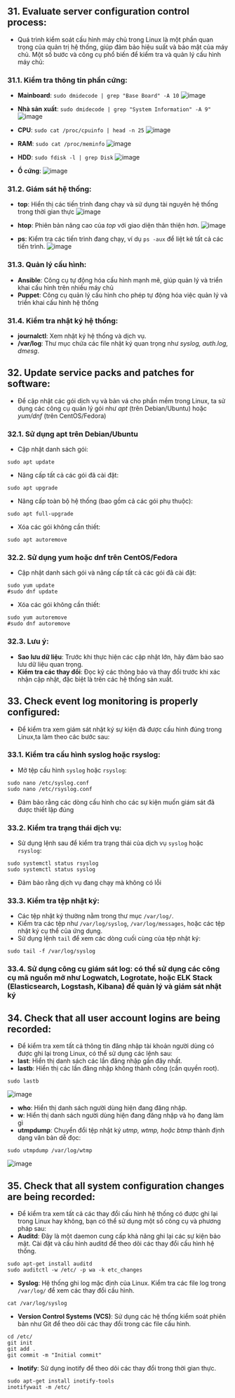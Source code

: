 ## 31. Evaluate server configuration control process:
- Quá trình kiểm soát cấu hình máy chủ trong Linux là một phần quan trọng của quản trị hệ thống, giúp đảm bảo hiệu suất và bảo mật của máy chủ. Một số bước và công cụ phổ biến để kiểm tra và quản lý cấu hình máy chủ:
### 31.1. Kiểm tra thông tin phần cứng:
- **Mainboard**: `sudo dmidecode | grep "Base Board" -A 10`
![image](https://github.com/user-attachments/assets/53182360-7b1c-4cda-84f5-6720d7b14279)

- **Nhà sản xuất**: `sudo dmidecode | grep "System Information" -A 9"`
![image](https://github.com/user-attachments/assets/2f53c303-dde2-4e15-8a58-813f9a7051d7)

- **CPU**: `sudo cat /proc/cpuinfo | head -n 25`
![image](https://github.com/user-attachments/assets/340ad6b9-c964-436b-874c-194c60e16ab8)

- **RAM**: `sudo cat /proc/meminfo`
![image](https://github.com/user-attachments/assets/5e9ce26a-4e41-4ed7-b5e7-f9d7cca9e664)

- **HDD**: `sudo fdisk -l | grep Disk`
![image](https://github.com/user-attachments/assets/5f6ea97a-b69c-4c84-bfd6-a3e38ae623ce)

- **Ổ cứng**:
![image](https://github.com/user-attachments/assets/17de7ae4-b66b-40f9-bd7d-f57bad7a145e)

### 31.2. Giám sát hệ thống:
- **top**: Hiển thị các tiến trình đang chạy và sử dụng tài nguyên hệ thống trong thời gian thực
![image](https://github.com/user-attachments/assets/dd3b328b-24f1-40a9-b1d4-b04094de0c63)

- **htop**: Phiên bản nâng cao của *top* với giao diện thân thiện hơn.
![image](https://github.com/user-attachments/assets/2aed0c86-209e-44fa-a7e9-880a2e1bf676)

- **ps**: Kiểm tra các tiến trình đang chạy, ví dụ `ps -aux` để liệt kê tất cả các tiến trình.
![image](https://github.com/user-attachments/assets/7c0da077-0ed6-4704-9e38-7073282cfae7)

### 31.3. Quản lý cấu hình: 
- **Ansible**: Công cụ tự động hóa cấu hình mạnh mẽ, giúp quản lý và triển khai cấu hình trên nhiều máy chủ
- **Puppet**: Công cụ quản lý cấu hình cho phép tự động hóa việc quản lý và triển khai cấu hình hệ thống

### 31.4. Kiểm tra nhật ký hệ thống:
- **journalctl**: Xem nhật ký hệ thống và dịch vụ.
- **/var/log**: Thư mục chứa các file nhật ký quan trọng như *syslog, auth.log, dmesg*.

## 32. Update service packs and patches for software:
- Để cập nhật các gói dịch vụ và bản vá cho phần mềm trong Linux, ta sử dụng các công cụ quản lý gói như *apt* (trên Debian/Ubuntu) hoặc *yum/dnf* (trên CentOS/Fedora)
### 32.1. Sử dụng apt trên Debian/Ubuntu
- Cập nhật danh sách gói:
```
sudo apt update
```
- Nâng cấp tất cả các gói đã cài đặt:
```
sudo apt upgrade
```
- Nâng cấp toàn bộ hệ thống (bao gồm cả các gói phụ thuộc):
```
sudo apt full-upgrade
```
- Xóa các gói không cần thiết:
```
sudo apt autoremove
```

### 32.2. Sử dụng yum hoặc dnf trên CentOS/Fedora
- Cập nhật danh sách gói và nâng cấp tất cả các gói đã cài đặt:
```
sudo yum update
#sudo dnf update
```
- Xóa các gói không cần thiết:
```
sudo yum autoremove
#sudo dnf autoremove
```

### 32.3. Lưu ý:
- **Sao lưu dữ liệu**: Trước khi thực hiện các cập nhật lớn, hãy đảm bảo sao lưu dữ liệu quan trọng.
- **Kiểm tra các thay đổi**: Đọc kỹ các thông báo và thay đổi trước khi xác nhận cập nhật, đặc biệt là trên các hệ thống sản xuất.

## 33. Check event log monitoring is properly configured:
- Để kiểm tra xem giám sát nhật ký sự kiện đã được cấu hình đúng trong Linux,ta làm theo các bước sau:
### 33.1. Kiểm tra cấu hình syslog hoặc rsyslog:
- Mở tệp cấu hình `syslog` hoặc `rsyslog`:
```
sudo nano /etc/syslog.conf
sudo nano /etc/rsyslog.conf
```
- Đảm bảo rằng các dòng cấu hình cho các sự kiện muốn giám sát đã được thiết lập đúng

### 33.2. Kiểm tra trạng thái dịch vụ:
- Sử dụng lệnh sau để kiểm tra trạng thái của dịch vụ `syslog` hoặc `rsyslog`:
```
sudo systemctl status rsyslog
sudo systemctl status syslog
```
- Đảm bảo rằng dịch vụ đang chạy mà không có lỗi

### 33.3. Kiểm tra tệp nhật ký:
- Các tệp nhật ký thường nằm trong thư mục `/var/log/`.
- Kiểm tra các tệp như `/var/log/syslog`, `/var/log/messages`, hoặc các tệp nhật ký cụ thể của ứng dụng.
- Sử dụng lệnh `tail` để xem các dòng cuối cùng của tệp nhật ký:
``` 
sudo tail -f /var/log/syslog
```

### 33.4. Sử dụng công cụ giám sát log: có thể sử dụng các công cụ mã nguồn mở như Logwatch, Logrotate, hoặc ELK Stack (Elasticsearch, Logstash, Kibana) để quản lý và giám sát nhật ký

## 34. Check that all user account logins are being recorded:
- Để kiểm tra xem tất cả thông tin đăng nhập tài khoản người dùng có được ghi lại trong Linux, có thể sử dụng các lệnh sau:
- **last**: Hiển thị danh sách các lần đăng nhập gần đây nhất.
- **lastb**: Hiển thị các lần đăng nhập không thành công (cần quyền root).
```
sudo lastb
```
![image](https://github.com/user-attachments/assets/c39d5657-e93e-46fe-9eae-443586149617)

- **who**: Hiển thị danh sách người dùng hiện đang đăng nhập.
- **w**: Hiển thị danh sách người dùng hiện đang đăng nhập và họ đang làm gì
- **utmpdump**: Chuyển đổi tệp nhật ký *utmp, wtmp, hoặc btmp* thành định dạng văn bản dễ đọc:
```
sudo utmpdump /var/log/wtmp
```
![image](https://github.com/user-attachments/assets/e1571249-bd8f-4fdf-81bc-3601d4cbcdf9)

## 35. Check that all system configuration changes are being recorded: 
- Để kiểm tra xem tất cả các thay đổi cấu hình hệ thống có được ghi lại trong Linux hay không, bạn có thể sử dụng một số công cụ và phương pháp sau:
- **Auditd**: Đây là một daemon cung cấp khả năng ghi lại các sự kiện bảo mật. Cài đặt và cấu hình auditd để theo dõi các thay đổi cấu hình hệ thống.
```
sudo apt-get install auditd
sudo auditctl -w /etc/ -p wa -k etc_changes
```
- **Syslog**: Hệ thống ghi log mặc định của Linux. Kiểm tra các file log trong `/var/log/` để xem các thay đổi cấu hình.
```
cat /var/log/syslog
```
- **Version Control Systems (VCS)**: Sử dụng các hệ thống kiểm soát phiên bản như Git để theo dõi các thay đổi trong các file cấu hình.
```
cd /etc/
git init
git add .
git commit -m "Initial commit"
```
- **Inotify**: Sử dụng inotify để theo dõi các thay đổi trong thời gian thực.
```
sudo apt-get install inotify-tools
inotifywait -m /etc/
```
